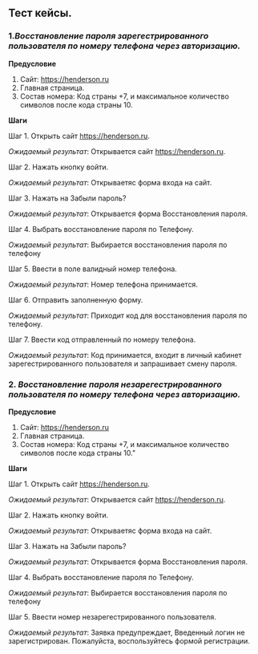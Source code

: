 ## Тест кейсы.
### 1.*Восстановление пароля зарегестрированного пользователя по номеру телефона через авторизацию.*
 
 **Предусловие**
1. Сайт: https://henderson.ru
1. Главная страница.
1. Состав номера:
Код страны +7, и максимальное количество символов после кода страны 10.
 
**Шаги**
 
Шаг 1. Открыть сайт https://henderson.ru.
 
*Ожидаемый результат*: Открывается сайт https://henderson.ru.
 
Шаг 2. Нажать кнопку войти.
 
*Ожидаемый результат*: Открываетяс форма входа на сайт.
 
Шаг 3. Нажать на Забыли пароль?
 
*Ожидаемый результат*: Открывается форма Восстановления пароля.
 
Шаг 4. Выбрать восстановление пароля по Телефону.
 
*Ожидаемый результат*: Выбирается восстановления пароля по телефону
 
Шаг 5. Ввести в поле валидный номер телефона.
 
*Ожидаемый результат*: Номер телефона принимается.
 
Шаг 6. Отправить заполненную форму.
 
*Ожидаемый результат*: Приходит код для восстановления пароля по телефону.
 
Шаг 7. Ввести код отправленный по номеру телефона.
 
*Ожидаемый результат*: Код принимается, входит в личный кабинет зарегестрированного пользователя и запрашивает смену пароля.
 
### 2. *Восстановление пароля незарегестрированного пользователя по номеру телефона через авторизацию.*
 
**Предусловие**
1. Сайт: https://henderson.ru
1. Главная страница.
1. Состав номера:
Код страны +7, и максимальное количество символов после кода страны 10."
 
**Шаги**
 
Шаг 1. Открыть сайт https://henderson.ru.
 
*Ожидаемый результат*: Открывается сайт https://henderson.ru.
 
Шаг 2. Нажать кнопку войти.
 
*Ожидаемый результат*: Открываетяс форма входа на сайт.
 
Шаг 3. Нажать на Забыли пароль?
 
*Ожидаемый результат*: Открывается форма Восстановления пароля.
 
Шаг 4. Выбрать восстановление пароля по Телефону.
 
*Ожидаемый результат*: Выбирается восстановления пароля по телефону
 
Шаг 5. Ввести номер незарегестрированного пользователя.
 
*Ожидаемый результат*: Заявка предупреждает, Введенный логин не зарегистрирован. Пожалуйста, воспользуйтесь формой регистрации.
